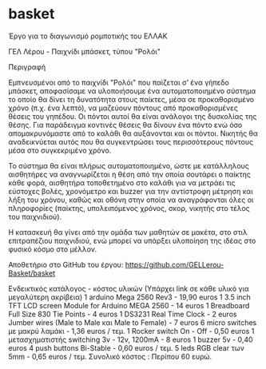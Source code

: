 # basket
Έργο για το διαγωνισμό ρομποτικής του ΕΛΛΑΚ

ΓΕΛ Λέρου - Παιχνίδι μπάσκετ, τύπου "Ρολόι"

Περιγραφή

Εμπνευσμένοι από το παιχνίδι "Ρολόι" που παίζεται σ’ ένα γήπεδο μπάσκετ, αποφασίσαμε να υλοποιήσουμε ένα αυτοματοποιημένο σύστημα το οποίο θα δίνει τη δυνατότητα στους παίκτες, μέσα σε προκαθορισμένο χρόνο (π.χ. ένα λεπτό), να μαζεύουν πόντους από προκαθορισμένες θέσεις του γηπέδου. Οι πόντοι αυτοί θα είναι ανάλογοι της δυσκολίας της θέσης. Για παράδειγμα κοντινές θέσεις θα δίνουν ένα πόντο ενώ όσο απομακρυνόμαστε από το καλάθι θα αυξάνονται και οι πόντοι. Νικητής θα αναδεικνύεται αυτός που θα συγκεντρώσει τους περισσότερους πόντους μέσα στο συγκεκριμένο χρόνο.

Το σύστημα θα είναι πλήρως αυτοματοποιημένο, ώστε με κατάλληλους αισθητήρες να αναγνωρίζεται
η θέση από την οποία σουτάρει ο παίκτης κάθε φορά, αισθητήρα τοποθετημένο στο καλάθι για να
μετράει τις εύστοχες βολές, χρονόμετρο και buzzer για την αντίστροφη μέτρηση και λήξη του
χρόνου, καθώς και οθόνη στην οποία να αναγράφονται όλες οι πληροφορίες (παίκτης, υπολειπόμενος
χρόνος, σκορ, νικητής στο τέλος του παιχνιδιού).

Η κατασκευή θα γίνει από την ομάδα των μαθητών σε μακέτα, στο στιλ επιτραπέζιου παιχνιδιού, ενώ μπορεί να υπάρξει υλοποίηση της ιδέας στο φυσικό κόσμο στο μέλλον.

Αποθετήριο στο GitHub του έργου: https://github.com/GELLerou-Basket/basket

Ενδεικτικός κατάλογος - κόστος υλικών (Υπάρχει link σε κάθε υλικό για μεγαλύτερη ακρίβεια)
1 arduino Mega 2560 Rev3 - 19,90 euros
1 3.5 inch TFT LCD screen Module for Arduino MEGA 2560 - 14 euros
1 Breadboard Full Size 830 Tie Points - 4 euros
1 DS3231 Real Time Clock - 2 euros
Jumber wires (Male to Male και Male to Female) - 7 euros
6 micro switches με μακρύ λαμάκι - 1,36 euros / τεμ.
1 Rocker switch On - Off - 0,50 euros
1 μετασχηματιστής switching 3v - 12v, 1200mA - 8 euros
1 buzzer 5v - 0,40 euros
4 push buttons Bi-Stable - 0,60 euros / τεμ.
5 leds RGB clear των 5mm - 0,65 euros / τεμ.
Συνολικό κόστος : Περίπου 60 ευρώ.
